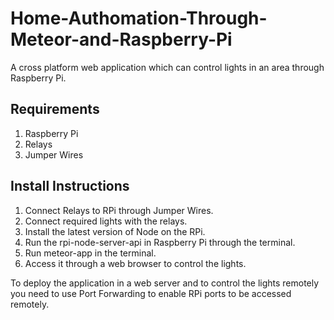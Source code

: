# Home-Authomation-Through-Meteor-and-Raspberry-Pi
A cross platform web application which can control lights in an area through Raspberry Pi.

## Requirements 
1. Raspberry Pi
2. Relays
3. Jumper Wires

## Install Instructions
1. Connect Relays to RPi through Jumper Wires.
2. Connect required lights with the relays.
3. Install the latest version of Node on the RPi.
4. Run the rpi-node-server-api in Raspberry Pi through the terminal.
5. Run meteor-app in the terminal.
6. Access it through a web browser to control the lights.

To deploy the application in a web server and to control the lights remotely you need to use Port Forwarding to enable RPi ports to be accessed remotely.
